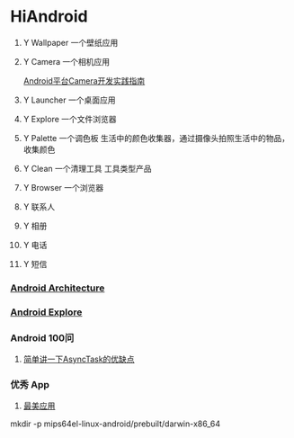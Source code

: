 # HiAndroid

1. Y Wallpaper 一个壁纸应用 
2. Y Camera 一个相机应用

    [Android平台Camera开发实践指南](https://juejin.im/post/5a33a5106fb9a04525782db5)
    
3. Y Launcher 一个桌面应用
4. Y Explore 一个文件浏览器
5. Y Palette 一个调色板 
    生活中的颜色收集器，通过摄像头拍照生活中的物品，收集颜色

6. Y Clean 一个清理工具 工具类型产品
7. Y Browser 一个浏览器
8. Y 联系人
9. Y 相册
10. Y 电话
11. Y 短信

### [Android Architecture](./android/Architecture/README.md)

### [Android Explore](./android/README.md)    

### Android 100问

1. [简单讲一下AsyncTask的优缺点](./QA/asynctask.md)


### 优秀 App

1. [最美应用](http://zuimeia.com/?platform=2)

mkdir -p mips64el-linux-android/prebuilt/darwin-x86_64
